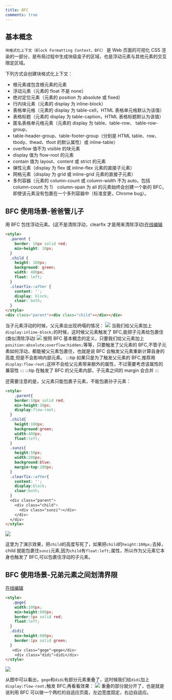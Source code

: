 ```yaml
---
title: BFC
comments: true
---
```


## 基本概念

`块格式化上下文（Block Formatting Context，BFC）` 是 Web 页面的可视化 CSS 渲染的一部分，是布局过程中生成块级盒子的区域，也是浮动元素与其他元素的交互限定区域。

下列方式会创建块格式化上下文：

- 根元素或包含根元素的元素
- 浮动元素（元素的 float 不是 none）
- 绝对定位元素（元素的 position 为 absolute 或 fixed）
- 行内块元素（元素的 display 为 inline-block）
- 表格单元格（元素的 display 为 table-cell，HTML 表格单元格默认为该值）
- 表格标题（元素的 display 为 table-caption，HTML 表格标题默认为该值）
- 匿名表格单元格元素（元素的 display 为 table、table-row、 table-row-group、
- table-header-group、table-footer-group（分别是 HTML table、row、tbody、thead、tfoot 的默认属性）或 inline-table）
- overflow 值不为 visible 的块元素
- display 值为 flow-root 的元素
- contain 值为 layout、content 或 strict 的元素
- 弹性元素（display 为 flex 或 inline-flex 元素的直接子元素）
- 网格元素（display 为 grid 或 inline-grid 元素的直接子元素）
- 多列容器（元素的 column-count 或 column-width 不为 auto，包括 column-count 为 1）
  column-span 为 all 的元素始终会创建一个新的 BFC，即使该元素没有包裹在一个多列容器中（标准变更，Chrome bug）。

## BFC 使用场景-爸爸管儿子

用 BFC 包住浮动元素。(这不是清除浮动，clearfix 才是用来清除浮动)[在线编辑](http://js.jirengu.com/rarab/2/edit)

```html
<style>
  .parent {
    border: 10px solid red;
    min-height: 10px;
  }
  .child {
    height: 100px;
    background: green;
    width: 400px;
    float: left;
  }
  .clearfix::after {
    content: '';
    display: block;
    clear: both;
  }
</style>
<div class="parent"><div class="child"></div></div>
```

当子元素浮动的时候，父元素会出现坍塌的情况：
<img-wrapper>
<img src="./images/BFC-1.jpg"/>
</img-wrapper>
当我们给父元素加上`display:inline-block;`的时候，这时候父元素触发了 BFC,能把子元素给包裹住(类似清除浮动)
<img-wrapper>
<img src="./images/BFC-2.jpg"/>
</img-wrapper>
按照 BFC 基本概念的定义，只要我们给父元素加上`position:absolute;overflow:hidden;`等等，只要触发了父元素的 BFC,不管子元素如何浮动，都能被父元素包裹住，也就是说 BFC 会触发父元素重新计算自身的高度,但是不会影响内部元素。
:::tip
如果只是为了触发父元素的 BFC,推荐用`display:flow-root;`这样不会给父元素带来额外的属性，不过需要考虑该属性的兼容性
:::
:::tip
在触发了 BFC 的父元素内部，子元素之间的 margin 会合并
:::

还需要注意的是，父元素只能包裹子元素，不能包裹孙子元素：

```html
<style>
    .parent{
    border:10px solid red;
    min-height:10px;
    display:flow-root;
  }
  .child{
    height:100px;
    background:green;
    width:400px;
    float:left;
  }
  .sunzi{
    height:50px;
    width:200px;
    background:blue;
    margin-top:100px;
  }
  .clearfix::after{
    content: '';
    display:block;
    clear:both;
  }
  <div class="parent">
    <div class="child">
      <div class="sunzi"></div>
    </div>
  </div>
</style>
```

<img-wrapper>
<img src="./images/BFC-孙子.jpg"/>
</img-wrapper>

这里为了演示效果，把`child`的高度写死了，如果把`child`的`height:100px;`去掉，child 就能包裹住`sunzi`元素,因为`child`有`float:left;`属性，所以作为父元素它本身也触发了 BFC,可以包裹住浮动的子元素。

## BFC 使用场景-兄弟元素之间划清界限

[在线编辑](http://js.jirengu.com/fetew/1/edit)

```html
<style>
   .gege{
    width:100px;
    min-height:600px;
    border:5px solid red;
    float:left;
  }
  .didi{
    min-height:600px;
    border:1px solid green;
  }
   <div class="gege">gege</div>
    <div class="didi">didi</div>
</style>
```

<img-wrapper>
<img src="./images/BFC-哥哥.jpg"/>
</img-wrapper>

从图中可以看出，`gege`和`didi`有部分元素重叠了，这时候我们给`didi`加上`display:flow-root;`触发 BFC,再看看效果：
<img-wrapper>
<img src="./images/BFC-弟弟.jpg"/>
</img-wrapper>
重叠的部分就分开了，也是就是说利用 BFC 可以做一个两栏的自适应页面，左边宽度固定，右边自适应。
